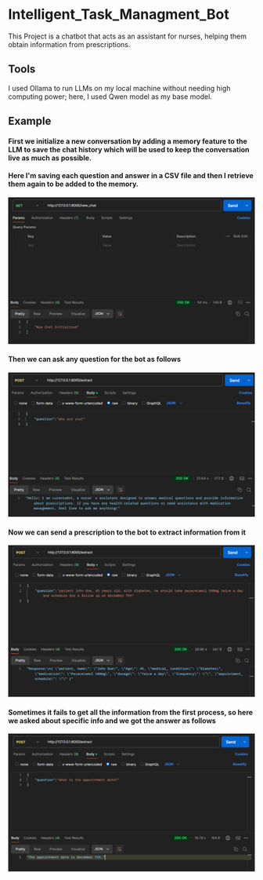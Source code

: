# Intelligent_Task_Managment_Bot

This Project is a chatbot that acts as an assistant for nurses, helping them obtain information from prescriptions.

## Tools
I used Ollama to run LLMs on my local machine without needing high computing power; here, I used Qwen model as my base model.

## Example

#### First we initialize a new conversation by adding a memory feature to the LLM to save the chat history which will be used to keep the conversation live as much as possible.
#### Here I'm saving each question and answer in a CSV file and then I retrieve them again to be added to the memory.

![My Image](https://github.com/muhammadayman97/Intelligent_Task_Managment_Bot/blob/main/init.png)

#### Then we can ask any question for the bot as follows

![My Image](https://github.com/muhammadayman97/Intelligent_Task_Managment_Bot/blob/main/ident.png)

#### Now we can send a prescription to the bot to extract information from it

![My Image](https://github.com/muhammadayman97/Intelligent_Task_Managment_Bot/blob/main/extract.png)

#### Sometimes it fails to get all the information from the first process, so here we asked about specific info and we got the answer as follows

![My Image](https://github.com/muhammadayman97/Intelligent_Task_Managment_Bot/blob/main/extract2.png)
